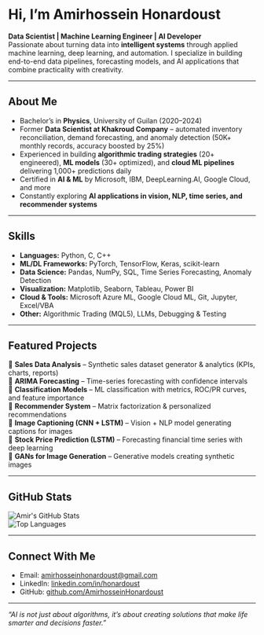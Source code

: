 # Hi, I’m Amirhossein Honardoust  

**Data Scientist | Machine Learning Engineer | AI Developer**  
Passionate about turning data into **intelligent systems** through applied machine learning, deep learning, and automation. I specialize in building end-to-end data pipelines, forecasting models, and AI applications that combine practicality with creativity.  

---

##  About Me  
-  Bachelor’s in **Physics**, University of Guilan (2020–2024)  
-  Former **Data Scientist at Khakroud Company** – automated inventory reconciliation, demand forecasting, and anomaly detection (50K+ monthly records, accuracy boosted by 25%)  
-  Experienced in building **algorithmic trading strategies** (20+ engineered), **ML models** (30+ optimized), and **cloud ML pipelines** delivering 1,000+ predictions daily  
-  Certified in **AI & ML** by Microsoft, IBM, DeepLearning.AI, Google Cloud, and more  
-  Constantly exploring **AI applications in vision, NLP, time series, and recommender systems**  

---

##  Skills  
- **Languages:** Python, C, C++  
- **ML/DL Frameworks:** PyTorch, TensorFlow, Keras, scikit-learn  
- **Data Science:** Pandas, NumPy, SQL, Time Series Forecasting, Anomaly Detection  
- **Visualization:** Matplotlib, Seaborn, Tableau, Power BI  
- **Cloud & Tools:** Microsoft Azure ML, Google Cloud ML, Git, Jupyter, Excel/VBA  
- **Other:** Algorithmic Trading (MQL5), LLMs, Debugging & Testing  

---

##  Featured Projects  
🔹 **Sales Data Analysis** – Synthetic sales dataset generator & analytics (KPIs, charts, reports)  
🔹 **ARIMA Forecasting** – Time-series forecasting with confidence intervals  
🔹 **Classification Models** – ML classification with metrics, ROC/PR curves, and feature importance  
🔹 **Recommender System** – Matrix factorization & personalized recommendations  
🔹 **Image Captioning (CNN + LSTM)** – Vision + NLP model generating captions for images  
🔹 **Stock Price Prediction (LSTM)** – Forecasting financial time series with deep learning  
🔹 **GANs for Image Generation** – Generative models creating synthetic images  

---
 
##  GitHub Stats  
![Amir's GitHub Stats](https://github-readme-stats.vercel.app/api?username=AmirhoseinHonardoust&show_icons=true&theme=tokyonight)  
![Top Languages](https://github-readme-stats.vercel.app/api/top-langs/?username=AmirhoseinHonardoust&layout=compact&theme=tokyonight)  

---

##  Connect With Me  
-  Email: [amirhosseinhonardoust@gmail.com](mailto:amirhosseinhonardoust@gmail.com)  
-  LinkedIn: [linkedin.com/in/honardoust](https://linkedin.com/in/honardoust)  
-  GitHub: [github.com/AmirhosseinHonardoust](https://github.com/AmirhoseinHonardoust)  

---

 *“AI is not just about algorithms, it’s about creating solutions that make life smarter and decisions faster.”*  
